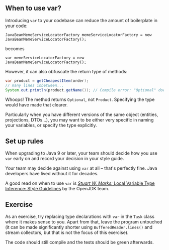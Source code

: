 ## When to use var?

Introducing `var` to your codebase can reduce the amount of boilerplate in your code:

`JavaBeanMemeServiceLocatorFactory memeServiceLocatorFactory = new JavaBeanMemeServiceLocatorFactory();`

becomes

`var memeServiceLocatorFactory = new JavaBeanMemeServiceLocatorFactory();`

However, it can also obfuscate the return type of methods:

```java
var product = getCheapestItem(order);
// many lines inbetween...
System.out.println(product.getName()); // Compile error: "Optional" does not have method "getName()"
```

Whoops! The method returns `Optional`, not `Product`.
Specifying the type would have made that clearer.

Particularly when you have different versions of the same object (entities, projections, DTOs...), you may want to be either very specific in naming your variables, or specify the type explicitly.

## Set up rules

When upgrading to Java 9 or later, your team should decide how you use `var` early on and record your decision in your style guide.

Your team may decide against using `var` at all – that's perfectly fine.
Java developers have lived without it for decades.

A good read on when to use `var` is [_Stuart W. Marks:_ Local Variable Type Inference: Style Guidelines](https://openjdk.org/projects/amber/guides/lvti-style-guide) by the OpenJDK team.

## Exercise

As an exercise, try replacing type declarations with `var` in the `Task` class where it makes sense to you.
Apart from that, leave the program untouched (it can be made significantly shorter using `BufferedReader.lines()` and stream collectors, but that is not the focus of this exercise).

The code should still compile and the tests should be green afterwards.